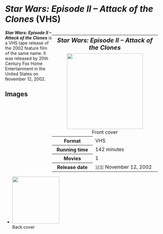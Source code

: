# *Star Wars: Episode II – Attack of the Clones* (VHS)

<table style="float: right; width: 350px;">
<tr>
<th colspan="2" style="font-size: 125%;"><i>Star Wars: Episode II – Attack of the Clones</i></th>
</tr>
<tr>
<td colspan="2" style="text-align: center;"><img src="https://images.45worlds.com/f/dv/star-wars-episode-ii-attack-of-the-clones-dv.jpg" width="250px"><br>Front cover</td>
</tr>
<tr>
<th>Format</th>
<td>VHS</td>
</tr>
<tr>
<th>Running time</th>
<td>142 minutes</td>
</tr>
<tr>
<th>Movies</th>
<td>1</td>
</tr>
<tr>
<th>Release date</th>
<td>🇺🇸 November 12, 2002</td>
</tr>
</table>

***Star Wars: Episode II – Attack of the Clones*** is a VHS tape release of the 2002 feature film of the same name. It was released by 20th Century Fox Home Entertainment in the United States on November 12, 2002.

## Images
* <img src="https://images.45worlds.com/f/dv/star-wars-episode-ii-attack-of-the-clones-20th-century-fox-home-entertainment-dv.jpg" width="155px"><br>Back cover
